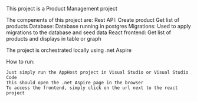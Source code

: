 This project is a Product Management project

The compenents of this project are:
    Rest API:
        Create product
        Get list of products
    Database:
        Database running in postgres
    Migrations:
        Used to apply migrations to the database and seed data
    React frontend:
        Get list of products and displays in table or graph

The project is orchestrated locally using .net Aspire

How to run:

    Just simply run the AppHost project in Visual Studio or Visual Studio Code
    This should open the .net Aspire page in the browser
    To access the frontend, simply click on the url next to the react project